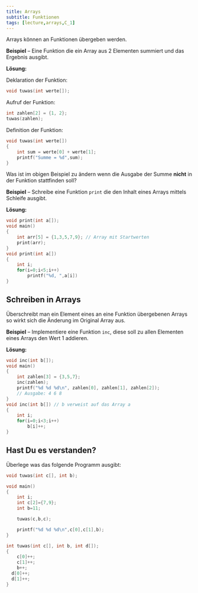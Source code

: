 ```yaml
---
title: Arrays
subtitle: Funktionen
tags: [lecture,arrays,C_1]
---
```



Arrays können an Funktionen übergeben werden.

**Beispiel** – Eine Funktion die ein Array aus 2 Elementen summiert und das Ergebnis ausgibt.

**Lösung:**

Deklaration der Funktion:
```c
void tuwas(int werte[]);
```

Aufruf der Funktion:
```c
int zahlen[2] = {1, 2};
tuwas(zahlen);
```

Definition der Funktion:
```c
void tuwas(int werte[])
{
	int sum = werte[0] + werte[1];
	printf("Summe = %d",sum);
}
```

Was ist im obigen Beispiel zu ändern wenn die Ausgabe der Summe **nicht** in der Funktion stattfinden soll?



**Beispiel** – Schreibe eine Funktion `print` die den Inhalt eines Arrays mittels Schleife ausgibt.

**Lösung:**

```c
void print(int a[]);
void main()
{
	int arr[5] = {1,3,5,7,9}; // Array mit Startwerten
	print(arr);
}
void print(int a[])
{
	int i;
	for(i=0;i<5;i++)
		printf("%d, ",a[i])
}
```



## Schreiben in Arrays

Überschreibt man ein Element eines an eine Funktion übergebenen Arrays so wirkt sich die Änderung im Original Array aus.

**Beispiel** – Implementiere eine Funktion `inc`, diese soll zu allen Elementen eines Arrays den Wert 1 addieren.

**Lösung:**

```c
void inc(int b[]);
void main()
{
	int zahlen[3] = {3,5,7};
	inc(zahlen);
	printf("%d %d %d\n", zahlen[0], zahlen[1], zahlen[2]); 
	// Ausgabe: 4 6 8
}
void inc(int b[]) // b verweist auf das Array a
{
	int i;
	for(i=0;i<3;i++)
		b[i]++;
}
```



## Hast Du es verstanden?

Überlege was das folgende Programm ausgibt:
```c
void tuwas(int c[], int b);

void main()
{
	int i;
	int c[2]={7,9};
	int b=11;

	tuwas(c,b,c);

	printf("%d %d %d\n",c[0],c[1],b);
}

int tuwas(int c[], int b, int d[]);
{
	c[0]++;
	c[1]++;
	b++;
  d[0]++;
  d[1]++;
}
```





